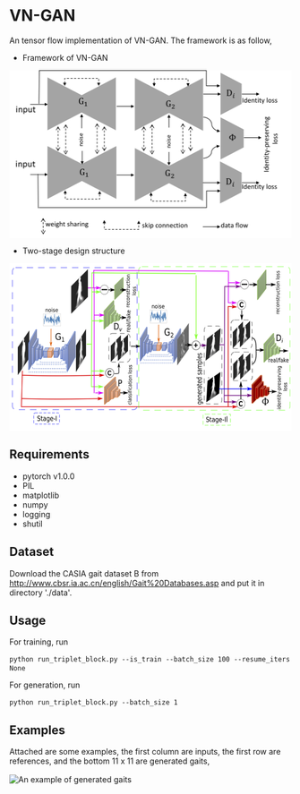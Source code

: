 # VN-GAN
An tensor flow implementation of VN-GAN. The framework is as follow,
* Framework of VN-GAN

<img src="./model/framework.png" width = "600" height = "300" alt="Framework of VN-GAN" align=center />

* Two-stage design structure

<img src="./model/two-stage.png" width = "600" height = "300" alt="Framework of VN-GAN" align=center />

## Requirements
* pytorch v1.0.0
* PIL
* matplotlib
* numpy
* logging
* shutil

## Dataset

Download the CASIA gait dataset B from http://www.cbsr.ia.ac.cn/english/Gait%20Databases.asp and put it in directory './data'.
## Usage

For training, run

```
python run_triplet_block.py --is_train --batch_size 100 --resume_iters None
```

For generation, run

```
python run_triplet_block.py --batch_size 1
```
## Examples

Attached are some examples, the first column are inputs, the first row are references, and the bottom 11 x 11 are generated gaits,

<img src="./sample/sample.png" width = "500" height = "500" alt="An example of generated gaits" align=center />


